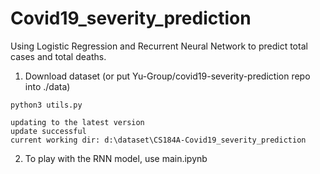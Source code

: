 # Covid19_severity_prediction
Using Logistic Regression and Recurrent Neural Network to predict total cases and total deaths.

1. Download dataset (or put Yu-Group/covid19-severity-prediction repo into ./data)
```python3
python3 utils.py
```
```
updating to the latest version
update successful
current working dir: d:\dataset\CS184A-Covid19_severity_prediction
```

2. To play with the RNN model, use main.ipynb
